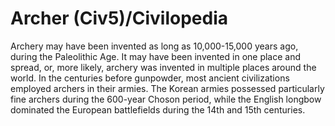 # Archer (Civ5)/Civilopedia

Archery may have been invented as long as 10,000-15,000 years ago, during the Paleolithic Age. It may have been invented in one place and spread, or, more likely, archery was invented in multiple places around the world. In the centuries before gunpowder, most ancient civilizations employed archers in their armies. The Korean armies possessed particularly fine archers during the 600-year Choson period, while the English longbow dominated the European battlefields during the 14th and 15th centuries.